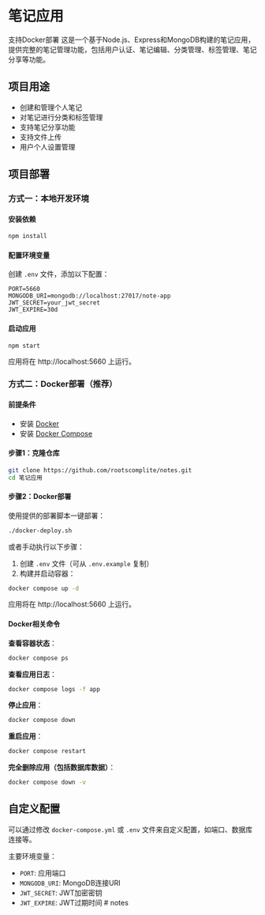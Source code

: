 # 笔记应用

支持Docker部署
这是一个基于Node.js、Express和MongoDB构建的笔记应用，提供完整的笔记管理功能，包括用户认证、笔记编辑、分类管理、标签管理、笔记分享等功能。

## 项目用途

- 创建和管理个人笔记
- 对笔记进行分类和标签管理
- 支持笔记分享功能
- 支持文件上传
- 用户个人设置管理

## 项目部署

### 方式一：本地开发环境

#### 安装依赖

```bash
npm install
```

#### 配置环境变量

创建 `.env` 文件，添加以下配置：

```
PORT=5660
MONGODB_URI=mongodb://localhost:27017/note-app
JWT_SECRET=your_jwt_secret
JWT_EXPIRE=30d
```

#### 启动应用

```bash
npm start
```

应用将在 http://localhost:5660 上运行。

### 方式二：Docker部署（推荐）

#### 前提条件

- 安装 [Docker](https://docs.docker.com/get-docker/)
- 安装 [Docker Compose](https://docs.docker.com/compose/install/)

#### 步骤1：克隆仓库

```bash
git clone https://github.com/rootscomplite/notes.git
cd 笔记应用
```

#### 步骤2：Docker部署

使用提供的部署脚本一键部署：

```bash
./docker-deploy.sh
```

或者手动执行以下步骤：

1. 创建 `.env` 文件（可从 `.env.example` 复制）
2. 构建并启动容器：

```bash
docker compose up -d
```

应用将在 http://localhost:5660 上运行。

#### Docker相关命令

**查看容器状态**：
```bash
docker compose ps
```

**查看应用日志**：
```bash
docker compose logs -f app
```

**停止应用**：
```bash
docker compose down
```

**重启应用**：
```bash
docker compose restart
```

**完全删除应用（包括数据库数据）**：
```bash
docker compose down -v
```

## 自定义配置

可以通过修改 `docker-compose.yml` 或 `.env` 文件来自定义配置，如端口、数据库连接等。

主要环境变量：

- `PORT`: 应用端口
- `MONGODB_URI`: MongoDB连接URI
- `JWT_SECRET`: JWT加密密钥
- `JWT_EXPIRE`: JWT过期时间 # notes
